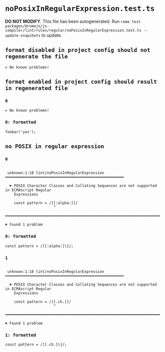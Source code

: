 # `noPosixInRegularExpression.test.ts`

**DO NOT MODIFY**. This file has been autogenerated. Run `rome test packages/@romejs/js-compiler/lint/rules/regular/noPosixInRegularExpression.test.ts --update-snapshots` to update.

## `format disabled in project config should not regenerate the file`

```
✔ No known problems!

```

## `format enabled in project config should result in regenerated file`

### `0`

```
✔ No known problems!

```

### `0: formatted`

```
foobar('yes');

```

## `no POSIX in regular expression`

### `0`

```

 unknown:1:18 lint/noPosixInRegularExpression ━━━━━━━━━━━━━━━━━━━━━━━━━━━━━━━━━━━━━━━━━━━━━━━━━━━━━━

  ✖ POSIX Character Classes and Collating Sequences are not supported in ECMAscript Regular
    Expressions

    const pattern = /[[:alpha:]]/
                      ^

━━━━━━━━━━━━━━━━━━━━━━━━━━━━━━━━━━━━━━━━━━━━━━━━━━━━━━━━━━━━━━━━━━━━━━━━━━━━━━━━━━━━━━━━━━━━━━━━━━━━

✖ Found 1 problem

```

### `0: formatted`

```
const pattern = /[[:alpha:]\]/;

```

### `1`

```

 unknown:1:18 lint/noPosixInRegularExpression ━━━━━━━━━━━━━━━━━━━━━━━━━━━━━━━━━━━━━━━━━━━━━━━━━━━━━━

  ✖ POSIX Character Classes and Collating Sequences are not supported in ECMAscript Regular
    Expressions

    const pattern = /[[.ch.]]/
                      ^

━━━━━━━━━━━━━━━━━━━━━━━━━━━━━━━━━━━━━━━━━━━━━━━━━━━━━━━━━━━━━━━━━━━━━━━━━━━━━━━━━━━━━━━━━━━━━━━━━━━━

✖ Found 1 problem

```

### `1: formatted`

```
const pattern = /[[.ch.]\]/;

```
